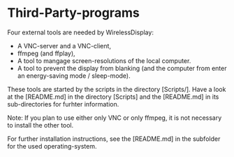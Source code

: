 # Third-Party-programs

Four external tools are needed by WirelessDisplay:

- A VNC-server and a VNC-client,
- ffmpeg (and ffplay),
- A tool to mangage screen-resolutions of the local computer.
- A tool to prevent the display from blanking (and the computer from enter an
  energy-saving mode / sleep-mode).

These tools are started by the scripts in the directory 
[Scripts/<Operating-System>]. Have a look at the [README.md] in the directory
[Scripts] and the [README.md] in its sub-directories for furhter information.

Note: If you plan to use either only VNC or only ffmpeg, it is not necessary to
install the other tool.

For further installation instructions, see the [README.md] in the subfolder for 
the used operating-system.


